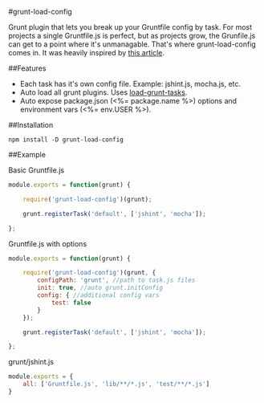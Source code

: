 #grunt-load-config

Grunt plugin that lets you break up your Gruntfile config by task.  For most projects a single Gruntfile.js is perfect, but as projects grow, the Grunfile.js can get to a point where it's unmanagable.  That's where grunt-load-config comes in.  It was heavily inspired by [this article](http://www.thomasboyt.com/2013/09/01/maintainable-grunt.html).

##Features

- Each task has it's own config file. Example: jshint.js, mocha.js, etc.
- Auto load all grunt plugins.  Uses [load-grunt-tasks](https://github.com/sindresorhus/load-grunt-tasks).
- Auto expose package.json (<%= package.name %>) options and environment vars (<%= env.USER %>).

##Installation

`npm install -D grunt-load-config`

##Example

Basic Gruntfile.js
```javascript
module.exports = function(grunt) {

	require('grunt-load-config')(grunt);

	grunt.registerTask('default', ['jshint', 'mocha']);

};
```

Gruntfile.js with options
```javascript
module.exports = function(grunt) {

	require('grunt-load-config')(grunt, {
		configPath: 'grunt', //path to task.js files
		init: true, //auto grunt.initConfig
		config: { //additional config vars
			test: false
		}
	});

	grunt.registerTask('default', ['jshint', 'mocha']);

};
```

grunt/jshint.js
```javascript
module.exports = {
	all: ['Gruntfile.js', 'lib/**/*.js', 'test/**/*.js']
}
```

